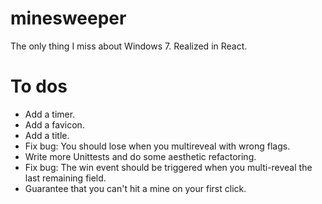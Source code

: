 # minesweeper
The only thing I miss about Windows 7. Realized in React.

# To dos
+ Add a timer.
+ Add a favicon.
+ Add a title.
+ Fix bug: You should lose when you multireveal with wrong flags. 
+ Write more Unittests and do some aesthetic refactoring.
+ Fix bug: The win event should be triggered when you multi-reveal the last remaining field.
+ Guarantee that you can't hit a mine on your first click.